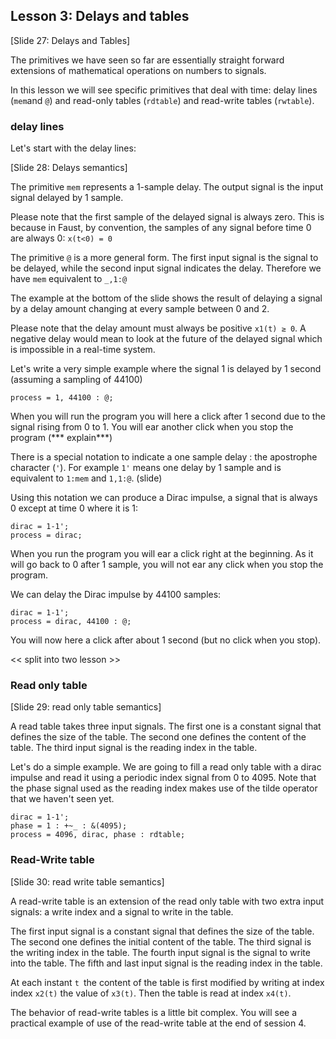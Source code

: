 ## Lesson 3: Delays and tables
[Slide 27: Delays and Tables]

The primitives we have seen so far are essentially straight forward extensions
of mathematical operations on numbers to signals.

In this lesson we will see specific primitives that deal with time: delay lines (`mem`and `@`)
and read-only tables (`rdtable`) and read-write tables (`rwtable`).

### delay lines
Let's start with the delay lines:

[Slide 28: Delays semantics]

The primitive `mem` represents a 1-sample delay. The output signal is the input
signal delayed by 1 sample.

Please note that the first sample of the delayed signal is always zero. This is because in Faust,
by convention, the samples of any signal before time 0 are always 0: `x(t<0) = 0`

The primitive `@` is a more general form. The first input signal is the signal to be delayed, while the second input signal indicates the delay. Therefore we have `mem` equivalent to `_,1:@`

The example at the bottom of the slide shows the result of delaying a signal by a delay amount changing at every sample between 0 and 2.

Please note that the delay amount must always be positive `x1(t) ≥ 0`. A negative delay would mean to look at the future of the delayed signal which is impossible in a real-time system.

Let's write a very simple example where the signal 1 is delayed by 1 second (assuming a sampling of 44100)

```
process = 1, 44100 : @;
```

When you will run the program you will here a click after 1 second due to the signal rising from 0 to 1. You will ear another click when you stop the program (*** explain***)

There is a special notation to indicate a one sample delay : the apostrophe character (`'`).
For example `1'` means one delay by 1 sample and is equivalent to `1:mem` and `1,1:@`. (slide)

Using this notation we can produce a Dirac impulse, a signal that is always 0 except at time 0 where it is 1:

```
dirac = 1-1';
process = dirac;
```

When you run the program you will ear a click right at the beginning. As it will go back to 0 after 1 sample, you will not ear any click when you stop the program.

We can delay the Dirac impulse by 44100 samples:

```
dirac = 1-1';
process = dirac, 44100 : @;
```

You will now here a click after about 1 second (but no click when you stop).


<< split into two lesson >>
### Read only table

[Slide 29: read only table semantics]

A read table takes three input signals. The first one is a constant signal that
defines the size of the table. The second one defines the content of the table.
The third input signal is the reading index in the table.

Let's do a simple example. We are going to fill a read only table with a dirac impulse and
read it using a periodic index signal from 0 to 4095. Note that the phase signal used as
the reading index makes use of the tilde operator that we haven't seen yet.

```
dirac = 1-1';
phase = 1 : +~_ : &(4095);
process = 4096, dirac, phase : rdtable;
```

### Read-Write table

[Slide 30: read write table semantics]

A read-write table is an extension of the read only table with two extra input signals:
a write index and a signal to write in the table.

The first input signal is a constant signal that defines the size of the table. The second
one defines the initial content of the table. The third signal is the writing index in the table.
The fourth input signal is the signal to write into the table. The fifth and last input signal
is the reading index in the table.

At each instant `t `the content of the table is first modified by writing at index
index `x2(t)` the value of `x3(t)`. Then the table is read at index `x4(t)`.

The behavior of read-write tables is a little bit complex. You will see a practical example
of use of the read-write table at the end of session 4.





